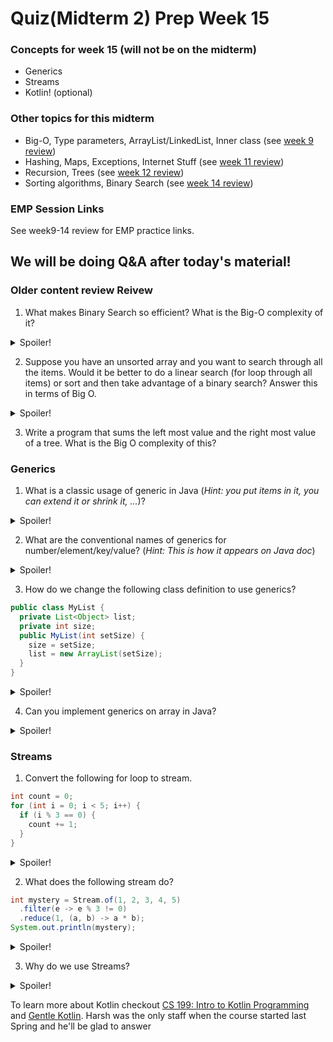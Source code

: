 # Quiz(Midterm 2) Prep Week 15

### Concepts for week 15 (will not be on the midterm)
  * Generics
  * Streams
  * Kotlin! (optional)

### Other topics for this midterm
  * Big-O, Type parameters, ArrayList/LinkedList, Inner class (see [week 9 review](https://github.com/c5shen/CS125Fall20QuizPrep/blob/master/week9/week9.md))
  * Hashing, Maps, Exceptions, Internet Stuff (see [week 11 review](https://github.com/c5shen/CS125Fall20QuizPrep/blob/master/week11/week11.md))
  * Recursion, Trees (see [week 12 review](https://github.com/c5shen/CS125Fall20QuizPrep/blob/master/week12/week12.pdf))
  * Sorting algorithms, Binary Search (see [week 14 review](https://github.com/c5shen/CS125Fall20QuizPrep/blob/master/week14/week14.md))

### EMP Session Links

See week9-14 review for EMP practice links.

## We will be doing Q&A after today's material!

### Older content review Reivew

1. What makes Binary Search so efficient? What is the Big-O complexity of it?
<details>
  <summary>Spoiler!</summary>
  It divides the space into half again and again making the steps equal to log_2 of the size. In big O that's O(log n).
</details>

2. Suppose you have an unsorted array and you want to search through all the items. Would it be better to do a linear search (for loop through all items) or sort and then take advantage of a binary search? Answer this in terms of Big O.
<details>
  <summary>Spoiler!</summary>
  Linear search is O(n) and much better in almst every case. Binary research is O(log n) but sorting is O(n log n) making the overall complexity of the other approach O(n log n). However if you're lucky and the array is nearly sorted then this might be faster. Also if you have to search lots and lots of times it might be better to sort once so that each time the search can be more efficient.  
</details>

3. Write a program that sums the left most value and the right most value of a tree. What is the Big O complexity of this?

### Generics
1. What is a classic usage of generic in Java (_Hint: you put items in it, you can extend it or shrink it, ..._)?
<details>
  <summary>Spoiler!</summary>
  List, Tree, Map etc.
</details>

2. What are the conventional names of generics for number/element/key/value? (_Hint: This is how it appears on Java doc_)
<details>
  <summary>Spoiler!</summary>
  N for number, E for element, K/V for key and value (in maps)
</details>

3. How do we change the following class definition to use generics?
```Java
public class MyList {
  private List<Object> list;
  private int size;
  public MyList(int setSize) {
    size = setSize;
    list = new ArrayList(setSize);
  }
}
```
<details>
  <summary>Spoiler!</summary>

```java
public class MyList<E> {
  private List<E> list;
  private int size;
  public MyList(int setSize) {
    size = setSize;
    list = new ArrayList(setSize);
  }
}
```
</details>

4. Can you implement generics on array in Java?
<details>
<summary>Spoiler!</summary>
No! Java array needs to have a specific type.
</details>


### Streams
1. Convert the following for loop to stream.
```java
int count = 0;
for (int i = 0; i < 5; i++) {
  if (i % 3 == 0) {
    count += 1;
  }
}
```
<details>
<summary>Spoiler!</summary>

```Java
int count = Stream.of(1, 2, 3, 4, 5)
  .filter(e -> e % 3 == 0)
  .count();
```
</details>

2. What does the following stream do?
```Java
int mystery = Stream.of(1, 2, 3, 4, 5)
  .filter(e -> e % 3 != 0)
  .reduce(1, (a, b) -> a * b);
System.out.println(mystery);
```
<details>
<summary>Spoiler!</summary>
It returns the product of all the inputs that are not multiples of 3, which is 40.
</details>

3. Why do we use Streams?

<details>
<summary>Spoiler!</summary>
More succinct, composable, efficient. Can be parallelized.
</details>

To learn more about Kotlin checkout [CS 199: Intro to Kotlin Programming](https://kotlin.cs.illinois.edu/) and [Gentle Kotlin](https://gentlekotlin.com/cheatsheet). Harsh was the only staff when the course started last Spring and he'll be glad to answer 
